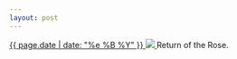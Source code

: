 ```yaml
---
layout: post
---
```


<p>
  <a href="/330">
    <time>{{ page.date | date: "%e %B %Y" }}</time>
    <img src="https://s3.amazonaws.com/life.aaronjgreenberg.com/330.jpg">
  </a>
  Return of the Rose.
</p>
